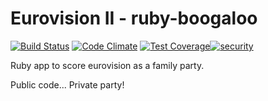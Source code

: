 # Eurovision II - ruby-boogaloo
[![Build Status](https://travis-ci.org/CeeBeeUK/laughing-sansa.svg?branch=master)](https://travis-ci.org/CeeBeeUK/laughing-sansa) [![Code Climate](https://codeclimate.com/github/CeeBeeUK/laughing-sansa/badges/gpa.svg)](https://codeclimate.com/github/CeeBeeUK/laughing-sansa) [![Test Coverage](https://codeclimate.com/github/CeeBeeUK/laughing-sansa/badges/coverage.svg)](https://codeclimate.com/github/CeeBeeUK/laughing-sansa)[![security](https://hakiri.io/github/CeeBeeUK/laughing-sansa/master.svg)](https://hakiri.io/github/CeeBeeUK/laughing-sansa/master)

Ruby app to score eurovision as a family party.

Public code... Private party!
